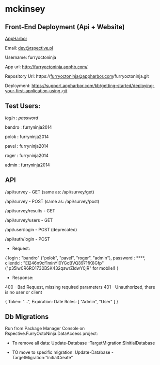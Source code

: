# mckinsey

## Front-End Deployment (Api + Website)

[AppHarbor](https://appharbor.com)

Email:    dev@rspective.pl

Username: furryoctoninja

App url:	http://furryoctoninja.apphb.com/

Repository Url: https://furryoctoninja@appharbor.com/furryoctoninja.git

Deployment: https://support.appharbor.com/kb/getting-started/deploying-your-first-application-using-git


## Test Users:

*login  : password*

bandro : furryninja2014

polok  : furryninja2014

pavel  : furryninja2014

roger  : furryninja2014

admin  : furryninja2014

## API

/api/survey - GET (same as: /api/survey/get)

/api/survey - POST (same as: /api/survey/post)

/api/survey/results - GET

/api/survey/users - GET

/api/user/login - POST (deprecated)

/api/auth/login - POST

- Request:

{
    login : "bandro" ("polok", "pavel", "roger", "admin"),
    password : ****,
    clientId : "El246n9cf1minYI0YGcBVQ8971fK8Gfp" ("p35iw0R6RO1730BSK432qswrZldwY0jR" for mobile!)
}

- Response:

400 - Bad Request, missing required parameters
401 - Unauthorized, there is no user or client

{
	Token: "...",
	Expiration: Date
	Roles: [ "Admin", "User" ]
}

## Db Migrations

Run from Package Manager Console on Rspective.FurryOctoNinja.DataAccess project:

- To remove all data:
Update-Database -TargetMigration:$InitialDatabase 

- TO move to specific migration:
Update-Database -TargetMigration:"InitialCreate"
